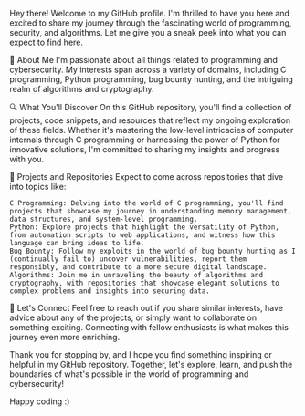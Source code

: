 Hey there! Welcome to my GitHub profile. I'm thrilled to have you here and excited to share my journey through the fascinating world of programming, security, and algorithms. Let me give you a sneak peek into what you can expect to find here.

👋 About Me
I'm passionate about all things related to programming and cybersecurity. My interests span across a variety of domains, including C programming, Python programming, bug bounty hunting, and the intriguing realm of algorithms and cryptography.

🔍 What You'll Discover
On this GitHub repository, you'll find a collection of projects, code snippets, and resources that reflect my ongoing exploration of these fields. Whether it's mastering the low-level intricacies of computer internals through C programming or harnessing the power of Python for innovative solutions, I'm committed to sharing my insights and progress with you.

🧩 Projects and Repositories
Expect to come across repositories that dive into topics like:

    C Programming: Delving into the world of C programming, you'll find projects that showcase my journey in understanding memory management, data structures, and system-level programming.
    Python: Explore projects that highlight the versatility of Python, from automation scripts to web applications, and witness how this language can bring ideas to life.
    Bug Bounty: Follow my exploits in the world of bug bounty hunting as I (continually fail to) uncover vulnerabilities, report them responsibly, and contribute to a more secure digital landscape.
    Algorithms: Join me in unraveling the beauty of algorithms and cryptography, with repositories that showcase elegant solutions to complex problems and insights into securing data.

🤝 Let's Connect
Feel free to reach out if you share similar interests, have advice about any of the projects, or simply want to collaborate on something exciting. Connecting with fellow enthusiasts is what makes this journey even more enriching.

Thank you for stopping by, and I hope you find something inspiring or helpful in my GitHub repository. Together, let's explore, learn, and push the boundaries of what's possible in the world of programming and cybersecurity!

Happy coding :)

<!---
Doodiman1/Doodiman1 is a ✨ special ✨ repository because its `README.md` (this file) appears on your GitHub profile.
You can click the Preview link to take a look at your changes.
--->
